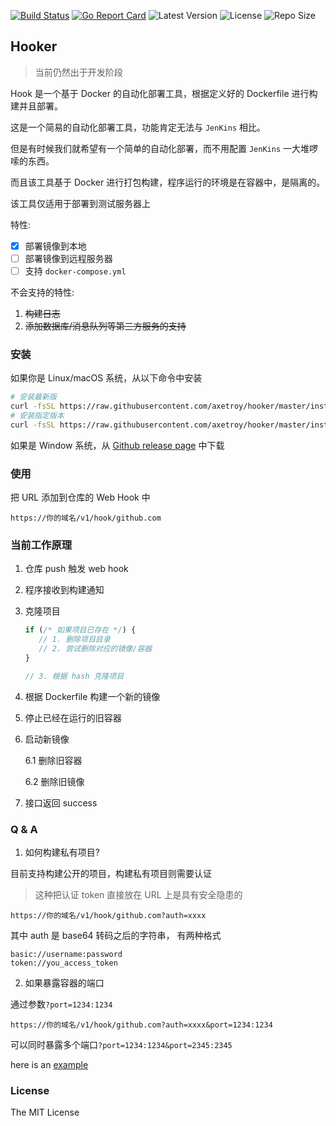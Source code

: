 [![Build Status](https://github.com/axetroy/hooker/workflows/ci/badge.svg)](https://github.com/axetroy/hooker/actions)
[![Go Report Card](https://goreportcard.com/badge/github.com/axetroy/hooker)](https://goreportcard.com/report/github.com/axetroy/hooker)
![Latest Version](https://img.shields.io/github/v/release/axetroy/hooker.svg)
![License](https://img.shields.io/github/license/axetroy/hooker.svg)
![Repo Size](https://img.shields.io/github/repo-size/axetroy/hooker.svg)

## Hooker

> 当前仍然出于开发阶段

Hook 是一个基于 Docker 的自动化部署工具，根据定义好的 Dockerfile 进行构建并且部署。

这是一个简易的自动化部署工具，功能肯定无法与 `JenKins` 相比。

但是有时候我们就希望有一个简单的自动化部署，而不用配置 `JenKins` 一大堆啰嗦的东西。

而且该工具基于 Docker 进行打包构建，程序运行的环境是在容器中，是隔离的。

该工具仅适用于部署到测试服务器上

特性:

- [x] 部署镜像到本地
- [ ] 部署镜像到远程服务器
- [ ] 支持 `docker-compose.yml`

不会支持的特性:

1. ~~构建日志~~
2. ~~添加数据库/消息队列等第三方服务的支持~~

### 安装

如果你是 Linux/macOS 系统，从以下命令中安装

```bash
# 安装最新版
curl -fsSL https://raw.githubusercontent.com/axetroy/hooker/master/install.sh | bash
# 安装指定版本
curl -fsSL https://raw.githubusercontent.com/axetroy/hooker/master/install.sh | bash -s v1.0.0
```

如果是 Window 系统，从 [Github release page](https://github.com/axetroy/hooker/releases) 中下载

### 使用

把 URL 添加到仓库的 Web Hook 中

```
https://你的域名/v1/hook/github.com
```

### 当前工作原理

1. 仓库 push 触发 web hook
2. 程序接收到构建通知
3. 克隆项目

    ```js
    if (/* 如果项目已存在 */) {
       // 1. 删除项目目录
       // 2. 尝试删除对应的镜像/容器
    }
   
    // 3. 根据 hash 克隆项目
    ```
    
4. 根据 Dockerfile 构建一个新的镜像
5. 停止已经在运行的旧容器
6. 启动新镜像

    6.1 删除旧容器
    
    6.2 删除旧镜像
7. 接口返回 success

### Q & A

1. 如何构建私有项目?

目前支持构建公开的项目，构建私有项目则需要认证

> 这种把认证 token 直接放在 URL 上是具有安全隐患的

```
https://你的域名/v1/hook/github.com?auth=xxxx
```

其中 auth 是 base64 转码之后的字符串， 有两种格式

```
basic://username:password
token://you_access_token
```

2. 如果暴露容器的端口

通过参数`?port=1234:1234`

```
https://你的域名/v1/hook/github.com?auth=xxxx&port=1234:1234
```

可以同时暴露多个端口`?port=1234:1234&port=2345:2345`

here is an [example](https://github.com/axetroy/hooker-example)

### License

The MIT License